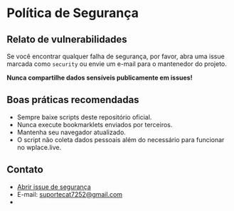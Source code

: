 # Política de Segurança

## Relato de vulnerabilidades

Se você encontrar qualquer falha de segurança, por favor, abra uma issue marcada como `security` ou envie um e-mail para o mantenedor do projeto.

**Nunca compartilhe dados sensíveis publicamente em issues!**

## Boas práticas recomendadas

- Sempre baixe scripts deste repositório oficial.
- Nunca execute bookmarklets enviados por terceiros.
- Mantenha seu navegador atualizado.
- O script não coleta dados pessoais além do necessário para funcionar no wplace.live.

## Contato

- [Abrir issue de segurança](https://github.com/dev-cat7252/Wplace-AutoFarm/issues)
- E-mail: suportecat7252@gmail.com
- 
